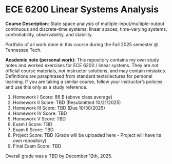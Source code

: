 # ECE 6200 Linear Systems Analysis


**Course Description**: State space analysis of multiple-input/multiple-output continuous and discrete-time systems; linear spaces; time-varying systems, controllability, observability, and stability. 

Portfolio of all work done in this course during the Fall 2025 semester @ Tennessee Tech. 

**Academic note (personal work):** This repository contains my own study notes and worked exercises for ECE 6200 / linear systems. They are *not* official course materials, *not* instructor solutions, and may contain mistakes. Definitions are paraphrased from standard texts/lectures for personal learning. If you are taking a similar course, follow your instructor’s policies and use this only as a study reference. 


1) Homework I Score: 86 B (above class average)
2) Homework II Score: TBD (Resubmitted 10/21/2025)
3) Homework III Score: TBD (Due 10/30/2025)
4) Homework IV Score: TBD
5) Homework V Score: TBD
6) Exam I Score: TBD 
7) Exam II Score: TBD
8) Project Score: TBD (Grade will be uploaded here - Project will have its own repository)
9) Final Exam Score: TBD

Overall grade was a TBD by December 12th, 2025.
